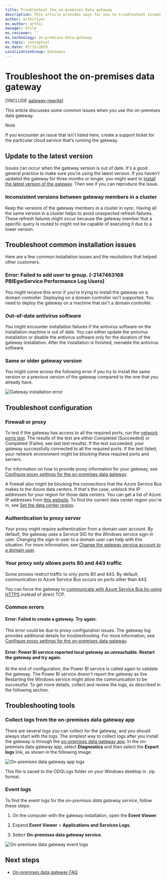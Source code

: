 ```yaml
---
title: Troubleshoot the on-premises data gateway
description: This article provides ways for you to troubleshoot issues you might have with the on-premises data gateway. It provides potential workarounds to known issues and tools to assist you.
author: arthiriyer
ms.author: arthii
manager: kfile
ms.reviewer: ''
ms.technology: on-premises-data-gateway
ms.topic: conceptual
ms.date: 07/15/2019
LocalizationGroup: Gateways 
---
```


# Troubleshoot the on-premises data gateway

[!INCLUDE [gateway-rewrite](../includes/gateway-rewrite.md)]

This article discusses some common issues when you use the on-premises data gateway.

>[!NOTE]
>If you encounter an issue that isn't listed here, create a support ticket for the particular cloud service that's running the gateway.

## Update to the latest version

Issues can occur when the gateway version is out of date. It's a good general practice to make sure you're using the latest version. If you haven't updated the gateway for three months or longer, you might want to [install the latest version of the gateway](service-gateway-update.md). Then see if you can reproduce the issue.

### Inconsistent versions between gateway members in a cluster

Keep the versions of the gateway members in a cluster in sync. Having all the same version in a cluster helps to avoid unexpected refresh failures. These refresh failures might occur because the gateway member that a specific query is routed to might not be capable of executing it due to a lower version.

## Troubleshoot common installation issues

Here are a few common installation issues and the resolutions that helped other customers.

### Error: Failed to add user to group. (-2147463168 PBIEgwService Performance Log Users)

You might receive this error if you're trying to install the gateway on a domain controller. Deploying on a domain controller isn't supported. You need to deploy the gateway on a machine that isn't a domain controller.

### Out-of-date antivirus software

You might encounter installation failures if the antivirus software on the installation machine is out of date. You can either update the antivirus installation or disable the antivirus software only for the duration of the gateway installation. After the installation is finished, reenable the antivirus software.

### Same or older gateway version

You might come across the following error if you try to install the same version or a previous version of the gateway compared to the one that you already have.

![Gateway installation error](media/service-gateway-tshoot/gateway-install-error.png)

## Troubleshoot configuration

### Firewall or proxy

To test if the gateway has access to all the required ports, run the [network ports test](service-gateway-communication.md#network-ports-test). The results of the test are either Completed (Succeeded) or Completed (Failed, see last test results). If the test succeeded, your gateway successfully connected to all the required ports. If the test failed, your network environment might be blocking these required ports and servers.

For information on how to provide proxy information for your gateway, see [Configure proxy settings for the on-premises data gateway](service-gateway-proxy.md).

A firewall also might be blocking the connections that the Azure Service Bus makes to the Azure data centers. If that's the case, unblock the IP addresses for your region for those data centers. You can get a list of Azure IP addresses from [this website](https://www.microsoft.com/en-us/download/details.aspx?id=56519). To find the current data center region you're in, see [Set the data center region](service-gateway-data-region.md).

### Authentication to proxy server

Your proxy might require authentication from a domain user account. By default, the gateway uses a Service SID for the Windows service sign-in user. Changing the sign-in user to a domain user can help with this situation. For more information, see [Change the gateway service account to a domain user](service-gateway-proxy.md#change-the-gateway-service-account-to-a-domain-user).

### Your proxy only allows ports 80 and 443 traffic

Some proxies restrict traffic to only ports 80 and 443. By default, communication to Azure Service Bus occurs on ports other than 443.

You can force the gateway to [communicate with Azure Service Bus by using HTTPS](service-gateway-communication.md#force-https-communication-with-azure-service-bus) instead of direct TCP.

### Common errors

#### Error: Failed to create a gateway. Try again.

This error could be due to proxy configuration issues. The gateway log provides additional details for troubleshooting. For more information, see [Configure proxy settings for the on-premises data gateway](service-gateway-proxy.md).

#### Error: Power BI service reported local gateway as unreachable. Restart the gateway and try again.

At the end of configuration, the Power BI service is called again to validate the gateway. The Power BI service doesn't report the gateway as *live*. Restarting the Windows service might allow the communication to be successful. To get more details, collect and review the logs, as described in the following section.

## Troubleshooting tools

### Collect logs from the on-premises data gateway app

There are several logs you can collect for the gateway, and you should always start with the logs. The simplest way to collect logs after you install the gateway is through the [on-premises data gateway app](service-gateway-app.md). In the on-premises data gateway app, select **Diagnostics** and then select the **Export logs** link, as shown in the following image.

![On-premises data gateway app logs](media/service-gateway-tshoot/gateway-onprem-UI-logs.png)

This file is saved to the ODGLogs folder on your Windows desktop in .zip format.

### Event logs

To find the event logs for the *on-premises data gateway service*, follow these steps: 

1. On the computer with the gateway installation, open the **Event Viewer**.

1. Expand **Event Viewer** > **Applications and Services Logs**.

1. Select **On-premises data gateway service**.

![On-premises data gateway event logs](media/service-gateway-tshoot/on-prem-data-gateway-event-logs.png)

## Next steps

* [On-premises data gateway FAQ](service-gateway-onprem-faq.md)
